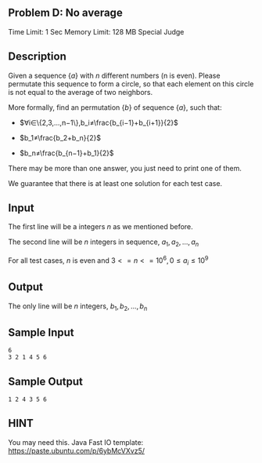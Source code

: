 ## Problem D: No average

Time Limit: 1 Sec Memory Limit: 128 MB Special Judge

## Description

Given a sequence $\{a\}$ with $n$ different numbers (n is even). Please permutate this sequence to form a circle, so that each element on this circle is not equal to the average of two neighbors.

More formally, find an permutation $\{b\}$ of sequence $\{a\}$, such that:

- $∀i∈\{2,3,...,n−1\},b_i≠\frac{b_{i−1}+b_{i+1}}{2}$

- $b_1≠\frac{b_2+b_n}{2}$

- $b_n≠\frac{b_{n−1}+b_1}{2}$

There may be more than one answer, you just need to print one of them.

We guarantee that there is at least one solution for each test case.

## Input

 The first line will be a integers $n$ as we mentioned before.

 The second line will be $n$ integers in sequence, $a_1,a_2,...,a_n$

 For all test cases, $n$ is even and $3<=n<=10^6,0≤a_i≤10^9$

## Output

The only line will be $n$ integers, $b_1,b_2,...,b_n$

## Sample Input

```
6
3 2 1 4 5 6
```

## Sample Output

```
1 2 4 3 5 6
```

## HINT

You may need this. Java Fast IO template: https://paste.ubuntu.com/p/6ybMcVXvz5/
